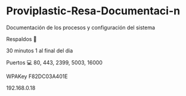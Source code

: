 # Proviplastic-Resa-Documentaci-n

Documentación de los procesos y configuración del sistema

Respaldos
📀

30 minutos
1 al final del dia

Puertos
💻
80, 443, 2399, 5003, 16000

WPAKey
F82DC03A401E

192.168.0.18
